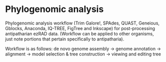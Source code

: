 # Phylogenomic analysis
 
 Phylogenomic analysis workflow (Trim Galore!, SPAdes, QUAST, Geneious, Gblocks, Anaconda, IQ-TREE, FigTree and Inkscape) for post-processing antipatharian ezRAD data. (Workflow can be applied to other organisms, just note portions that pertain specifically to antipatharia).
  
 Workflow is as follows:
 de novo genome assembly -> genome annotation -> alignment -> model selection & tree construction -> viewing and editing tree
 
